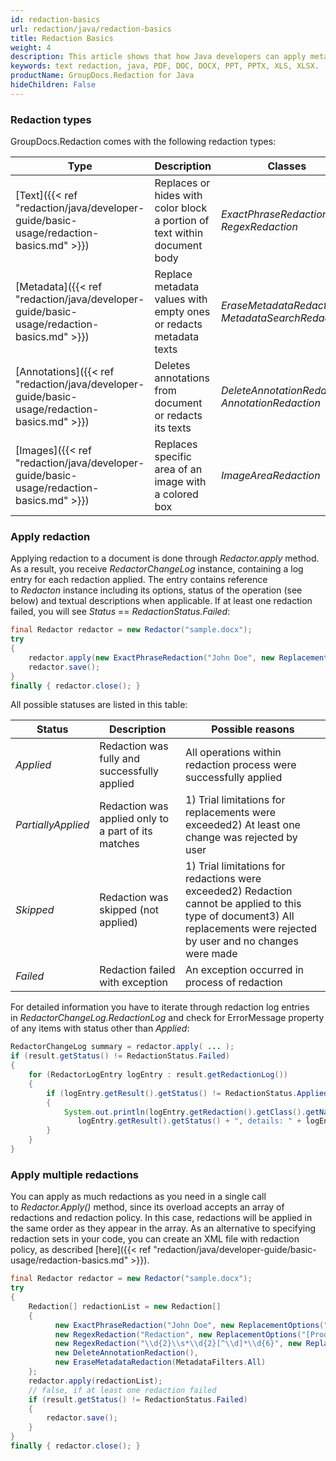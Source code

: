 ```yaml
---
id: redaction-basics
url: redaction/java/redaction-basics
title: Redaction Basics
weight: 4
description: This article shows that how Java developers can apply metadata, image, annotation and text redaction in their documents. Wide range of document formats is supported, such as, PDF, DOC, DOCX, PPT, PPTX, XLS, XLSX and others.
keywords: text redaction, java, PDF, DOC, DOCX, PPT, PPTX, XLS, XLSX.
productName: GroupDocs.Redaction for Java
hideChildren: False
---
```

### Redaction types

GroupDocs.Redaction comes with the following redaction types:

| Type | Description | Classes |
| --- | --- | --- |
| [Text]({{< ref "redaction/java/developer-guide/basic-usage/redaction-basics.md" >}}) | Replaces or hides with color block a portion of text within document body | *ExactPhraseRedaction*, *RegexRedaction* |
| [Metadata]({{< ref "redaction/java/developer-guide/basic-usage/redaction-basics.md" >}}) | Replace metadata values with empty ones or redacts metadata texts | *EraseMetadataRedaction*, *MetadataSearchRedaction* |
| [Annotations]({{< ref "redaction/java/developer-guide/basic-usage/redaction-basics.md" >}}) | Deletes annotations from document or redacts its texts | *DeleteAnnotationRedaction*, *AnnotationRedaction* |
| [Images]({{< ref "redaction/java/developer-guide/basic-usage/redaction-basics.md" >}}) | Replaces specific area of an image with a colored box | *ImageAreaRedaction* |

### Apply redaction

Applying redaction to a document is done through *Redactor.apply* method. As a result, you receive *RedactorChangeLog* instance, containing a log entry for each redaction applied. The entry contains reference to *Redacton* instance including its options, status of the operation (see below) and textual descriptions when applicable. If at least one redaction failed, you will see *Status* == *RedactionStatus.Failed*:



```java
final Redactor redactor = new Redactor("sample.docx");
try 
{
    redactor.apply(new ExactPhraseRedaction("John Doe", new ReplacementOptions("[personal]")));
    redactor.save();
}
finally { redactor.close(); }
```

All possible statuses are listed in this table:

| Status | Description | Possible reasons |
| --- | --- | --- |
| *Applied* | Redaction was fully and successfully applied | All operations within redaction process were successfully applied |
| *PartiallyApplied* | Redaction was applied only to a part of its matches | 1) Trial limitations for replacements were exceeded2) At least one change was rejected by user |
| *Skipped* | Redaction was skipped (not applied) | 1) Trial limitations for redactions were exceeded2) Redaction cannot be applied to this type of document3) All replacements were rejected by user and no changes were made |
| *Failed* | Redaction failed with exception | An exception occurred in process of redaction |

For detailed information you have to iterate through redaction log entries in *RedactorChangeLog.RedactionLog* and check for ErrorMessage property of any items with status other than *Applied*:



```java
RedactorChangeLog summary = redactor.apply( ... );
if (result.getStatus() != RedactionStatus.Failed)
{
	for (RedactorLogEntry logEntry : result.getRedactionLog())
    {
        if (logEntry.getResult().getStatus() != RedactionStatus.Applied)
        {
            System.out.println(logEntry.getRedaction().getClass().getName() + " status is " + 
               logEntry.getResult().getStatus() + ", details: " + logEntry.getResult().getErrorMessage());
        }
    }
}
```

### Apply multiple redactions

You can apply as much redactions as you need in a single call to *Redactor.Apply()* method, since its overload accepts an array of redactions and redaction policy. In this case, redactions will be applied in the same order as they appear in the array. As an alternative to specifying redaction sets in your code, you can create an XML file with redaction policy, as described [here]({{< ref "redaction/java/developer-guide/basic-usage/redaction-basics.md" >}}).



```java
final Redactor redactor = new Redactor("sample.docx");
try 
{
    Redaction[] redactionList = new Redaction[]
    {
          new ExactPhraseRedaction("John Doe", new ReplacementOptions("[Client]")),
          new RegexRedaction("Redaction", new ReplacementOptions("[Product]")),
          new RegexRedaction("\\d{2}\\s*\\d{2}[^\\d]*\\d{6}", new ReplacementOptions(java.awt.Color.BLUE)),
          new DeleteAnnotationRedaction(),
          new EraseMetadataRedaction(MetadataFilters.All)
    };
    redactor.apply(redactionList);
    // false, if at least one redaction failed
    if (result.getStatus() != RedactionStatus.Failed)
    {
        redactor.save();
    }
}
finally { redactor.close(); }
```
